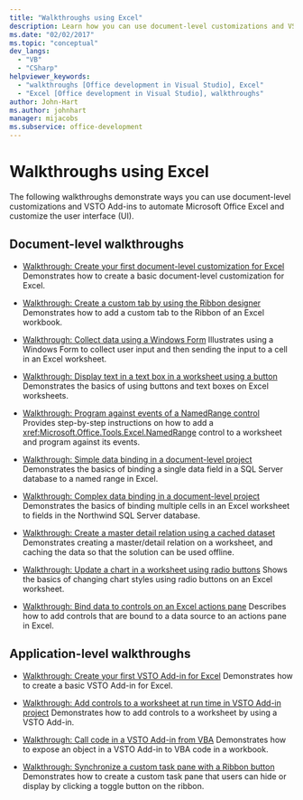 ```yaml
---
title: "Walkthroughs using Excel"
description: Learn how you can use document-level customizations and VSTO Add-ins to automate Microsoft Excel. You can also customize the user interface (UI).
ms.date: "02/02/2017"
ms.topic: "conceptual"
dev_langs:
  - "VB"
  - "CSharp"
helpviewer_keywords:
  - "walkthroughs [Office development in Visual Studio], Excel"
  - "Excel [Office development in Visual Studio], walkthroughs"
author: John-Hart
ms.author: johnhart
manager: mijacobs
ms.subservice: office-development
---
```

# Walkthroughs using Excel

  The following walkthroughs demonstrate ways you can use document-level customizations and VSTO Add-ins to automate Microsoft Office Excel and customize the user interface (UI).

## Document-level walkthroughs
- [Walkthrough: Create your first document-level customization for Excel](../vsto/walkthrough-creating-your-first-document-level-customization-for-excel.md)
 Demonstrates how to create a basic document-level customization for Excel.

- [Walkthrough: Create a custom tab by using the Ribbon designer](../vsto/walkthrough-creating-a-custom-tab-by-using-the-ribbon-designer.md)
 Demonstrates how to add a custom tab to the Ribbon of an Excel workbook.

- [Walkthrough: Collect data using a Windows Form](../vsto/walkthrough-collecting-data-using-a-windows-form.md)
 Illustrates using a Windows Form to collect user input and then sending the input to a cell in an Excel worksheet.

- [Walkthrough: Display text in a text box in a worksheet using a button](../vsto/walkthrough-displaying-text-in-a-text-box-in-a-worksheet-using-a-button.md)
 Demonstrates the basics of using buttons and text boxes on Excel worksheets.

- [Walkthrough: Program against events of a NamedRange control](../vsto/walkthrough-programming-against-events-of-a-namedrange-control.md)
 Provides step-by-step instructions on how to add a <xref:Microsoft.Office.Tools.Excel.NamedRange> control to a worksheet and program against its events.

- [Walkthrough: Simple data binding in a document-level project](../vsto/walkthrough-simple-data-binding-in-a-document-level-project.md)
 Demonstrates the basics of binding a single data field in a SQL Server database to a named range in Excel.

- [Walkthrough: Complex data binding in a document-level project](../vsto/walkthrough-complex-data-binding-in-a-document-level-project.md)
 Demonstrates the basics of binding multiple cells in an Excel worksheet to fields in the Northwind SQL Server database.

- [Walkthrough: Create a master detail relation using a cached dataset](../vsto/walkthrough-creating-a-master-detail-relation-using-a-cached-dataset.md)
 Demonstrates creating a master/detail relation on a worksheet, and caching the data so that the solution can be used offline.

- [Walkthrough: Update a chart in a worksheet using radio buttons](../vsto/walkthrough-updating-a-chart-in-a-worksheet-using-radio-buttons.md)
 Shows the basics of changing chart styles using radio buttons on an Excel worksheet.

- [Walkthrough: Bind data to controls on an Excel actions pane](../vsto/walkthrough-binding-data-to-controls-on-an-excel-actions-pane.md)
 Describes how to add controls that are bound to a data source to an actions pane in Excel.

## Application-level walkthroughs
- [Walkthrough: Create your first VSTO Add-in for Excel](../vsto/walkthrough-creating-your-first-vsto-add-in-for-excel.md)
 Demonstrates how to create a basic VSTO Add-in for Excel.

- [Walkthrough: Add controls to a worksheet at run time in VSTO Add-in project](../vsto/walkthrough-adding-controls-to-a-worksheet-at-run-time-in-vsto-add-in-project.md)
 Demonstrates how to add controls to a worksheet by using a VSTO Add-in.

- [Walkthrough: Call code in a VSTO Add-in from VBA](../vsto/walkthrough-calling-code-in-a-vsto-add-in-from-vba.md)
 Demonstrates how to expose an object in a VSTO Add-in to VBA code in a workbook.

- [Walkthrough: Synchronize a custom task pane with a Ribbon button](../vsto/walkthrough-synchronizing-a-custom-task-pane-with-a-ribbon-button.md)
 Demonstrates how to create a custom task pane that users can hide or display by clicking a toggle button on the ribbon.

